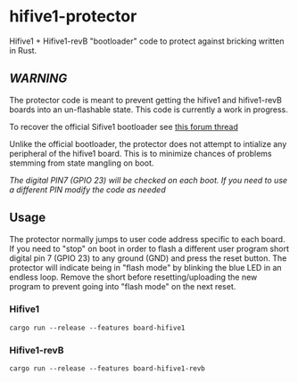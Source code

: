 # hifive1-protector

Hifive1 + Hifive1-revB "bootloader" code to protect against bricking written in Rust.

## *WARNING*

The protector code is meant to prevent getting the hifive1 and hifive1-revB boards into an un-flashable state. This code is currently a work in progress.

To recover the official Sifive1 bootloader see [this forum thread](https://forums.sifive.com/t/bootloader-restore/2429/18)

Unlike the official bootloader, the protector does not attempt to intialize any peripheral of the hifive1 board. This is to minimize chances of problems stemming from state mangling on boot.

*The digital PIN7 (GPIO 23) will be checked on each boot. If you need to use a different PIN modify the code as needed*

## Usage

The protector normally jumps to user code address specific to each board. If you need to "stop" on boot in order to flash a different user program short digital pin 7 (GPIO 23) to any ground (GND) and press the reset button. The protector will indicate being in "flash mode" by blinking the blue LED in an endless loop. Remove the short before resetting/uploading the new program to prevent going into "flash mode" on the next reset.

### Hifive1

`cargo run --release --features board-hifive1`

### Hifive1-revB

`cargo run --release --features board-hifive1-revb`
